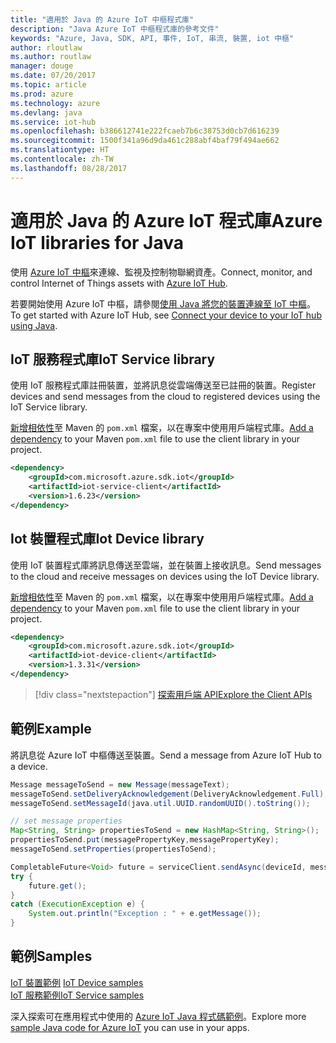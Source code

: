 ```yaml
---
title: "適用於 Java 的 Azure IoT 中樞程式庫"
description: "Java Azure IoT 中樞程式庫的參考文件"
keywords: "Azure, Java, SDK, API, 事件, IoT, 串流, 裝置, iot 中樞"
author: rloutlaw
ms.author: routlaw
manager: douge
ms.date: 07/20/2017
ms.topic: article
ms.prod: azure
ms.technology: azure
ms.devlang: java
ms.service: iot-hub
ms.openlocfilehash: b386612741e222fcaeb7b6c38753d0cb7d616239
ms.sourcegitcommit: 1500f341a96d9da461c288abf4baf79f494ae662
ms.translationtype: HT
ms.contentlocale: zh-TW
ms.lasthandoff: 08/28/2017
---
```

# <a name="azure-iot-libraries-for-java"></a><span data-ttu-id="617c0-104">適用於 Java 的 Azure IoT 程式庫</span><span class="sxs-lookup"><span data-stu-id="617c0-104">Azure IoT libraries for Java</span></span>

<span data-ttu-id="617c0-105">使用 [Azure IoT 中樞](https://docs.microsoft.com/en-us/azure/iot-hub/iot-hub-what-is-iot-hub)來連線、監視及控制物聯網資產。</span><span class="sxs-lookup"><span data-stu-id="617c0-105">Connect, monitor, and control Internet of Things assets with [Azure IoT Hub](https://docs.microsoft.com/en-us/azure/iot-hub/iot-hub-what-is-iot-hub).</span></span>

<span data-ttu-id="617c0-106">若要開始使用 Azure IoT 中樞，請參閱[使用 Java 將您的裝置連線至 IoT 中樞](/azure/iot-hub/iot-hub-java-java-getstarted)。</span><span class="sxs-lookup"><span data-stu-id="617c0-106">To get started with Azure IoT Hub, see [Connect your device to your IoT hub using Java](/azure/iot-hub/iot-hub-java-java-getstarted).</span></span>

## <a name="iot-service-library"></a><span data-ttu-id="617c0-107">IoT 服務程式庫</span><span class="sxs-lookup"><span data-stu-id="617c0-107">IoT Service library</span></span>

<span data-ttu-id="617c0-108">使用 IoT 服務程式庫註冊裝置，並將訊息從雲端傳送至已註冊的裝置。</span><span class="sxs-lookup"><span data-stu-id="617c0-108">Register devices and send messages from the cloud to registered devices using the IoT Service library.</span></span>

<span data-ttu-id="617c0-109">[新增相依性](https://maven.apache.org/guides/getting-started/index.html#How_do_I_use_external_dependencies)至 Maven 的 `pom.xml` 檔案，以在專案中使用用戶端程式庫。</span><span class="sxs-lookup"><span data-stu-id="617c0-109">[Add a dependency](https://maven.apache.org/guides/getting-started/index.html#How_do_I_use_external_dependencies) to your Maven `pom.xml` file to use the client library in your project.</span></span>  

```XML
<dependency>
    <groupId>com.microsoft.azure.sdk.iot</groupId>
    <artifactId>iot-service-client</artifactId>
    <version>1.6.23</version>
</dependency>
```   

## <a name="iot-device-library"></a><span data-ttu-id="617c0-110">Iot 裝置程式庫</span><span class="sxs-lookup"><span data-stu-id="617c0-110">Iot Device library</span></span>

<span data-ttu-id="617c0-111">使用 IoT 裝置程式庫將訊息傳送至雲端，並在裝置上接收訊息。</span><span class="sxs-lookup"><span data-stu-id="617c0-111">Send messages to the cloud and receive messages on devices using the IoT Device library.</span></span>

<span data-ttu-id="617c0-112">[新增相依性](https://maven.apache.org/guides/getting-started/index.html#How_do_I_use_external_dependencies)至 Maven 的 `pom.xml` 檔案，以在專案中使用用戶端程式庫。</span><span class="sxs-lookup"><span data-stu-id="617c0-112">[Add a dependency](https://maven.apache.org/guides/getting-started/index.html#How_do_I_use_external_dependencies) to your Maven `pom.xml` file to use the client library in your project.</span></span>  

```XML
<dependency>
    <groupId>com.microsoft.azure.sdk.iot</groupId>
    <artifactId>iot-device-client</artifactId>
    <version>1.3.31</version>
</dependency>
```

> [!div class="nextstepaction"]
> [<span data-ttu-id="617c0-113">探索用戶端 API</span><span class="sxs-lookup"><span data-stu-id="617c0-113">Explore the Client APIs</span></span>](/java/api/overview/azure/iot/clientlibrary)   

## <a name="example"></a><span data-ttu-id="617c0-114">範例</span><span class="sxs-lookup"><span data-stu-id="617c0-114">Example</span></span>

<span data-ttu-id="617c0-115">將訊息從 Azure IoT 中樞傳送至裝置。</span><span class="sxs-lookup"><span data-stu-id="617c0-115">Send a message from Azure IoT Hub to a device.</span></span>

```java
Message messageToSend = new Message(messageText);
messageToSend.setDeliveryAcknowledgement(DeliveryAcknowledgement.Full);
messageToSend.setMessageId(java.util.UUID.randomUUID().toString());

// set message properties
Map<String, String> propertiesToSend = new HashMap<String, String>();
propertiesToSend.put(messagePropertyKey,messagePropertyKey);
messageToSend.setProperties(propertiesToSend);

CompletableFuture<Void> future = serviceClient.sendAsync(deviceId, messageToSend);
try {
    future.get();
}
catch (ExecutionException e) {
    System.out.println("Exception : " + e.getMessage());
}
```


## <a name="samples"></a><span data-ttu-id="617c0-116">範例</span><span class="sxs-lookup"><span data-stu-id="617c0-116">Samples</span></span>

<span data-ttu-id="617c0-117">[IoT 裝置範例](https://github.com/Azure/azure-iot-sdk-java/tree/master/device/iot-device-samples)   </span><span class="sxs-lookup"><span data-stu-id="617c0-117">[IoT Device samples](https://github.com/Azure/azure-iot-sdk-java/tree/master/device/iot-device-samples)   </span></span>  
[<span data-ttu-id="617c0-118">IoT 服務範例</span><span class="sxs-lookup"><span data-stu-id="617c0-118">IoT Service samples</span></span>](https://github.com/Azure/azure-iot-sdk-java/tree/master/service/iot-service-samples)

<span data-ttu-id="617c0-119">深入探索可在應用程式中使用的 [Azure IoT Java 程式碼範例](https://azure.microsoft.com/resources/samples/?platform=java&term=iot)。</span><span class="sxs-lookup"><span data-stu-id="617c0-119">Explore more [sample Java code for Azure IoT](https://azure.microsoft.com/resources/samples/?platform=java&term=iot) you can use in your apps.</span></span>
